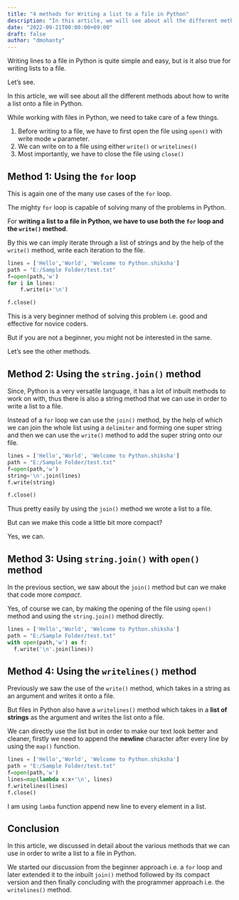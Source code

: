 ```yaml
---
title: "4 methods for Writing a list to a file in Python"
description: "In this article, we will see about all the different methods about how to write a list onto a file in Python."
date: "2022-09-21T00:00:00+09:00"
draft: false
author: "dmohanty"
---
```


Writing lines to a file in Python is quite simple and easy, but is it also true for writing lists to a file.

Let’s see.

In this article, we will see about all the different methods about how to write a list onto a file in Python.

While working with files in Python, we need to take care of a few things.

1. Before writing to a file, we have to first open the file using `open()` with write mode `w` parameter.
2. We can write on to a file using either `write()` or `writelines()`
3. Most importantly, we have to close the file using `close()`

## Method 1: Using the `for` loop

This is again one of the many use cases of the `for` loop.

The mighty `for` loop is capable of solving many of the problems in Python.

For **writing a list to a file in Python, we have to use both the `for` loop and the `write()` method**.  

By this we can imply iterate through a list of strings and by the help of the `write()` method, write each iteration to the file.

```Python
lines = ['Hello','World', 'Welcome to Python.shiksha']
path = "E:/Sample Folder/test.txt"
f=open(path,'w')
for i in lines:
    f.write(i+'\n')

f.close()
```

This is a very beginner method of solving this problem i.e. good and effective for novice coders.

But if you are not a beginner, you might not be interested in the same.

Let’s see the other methods.

## Method 2: Using the `string.join()` method

Since, Python is a very versatile language, it has a lot of inbuilt methods to work on with, thus there is also a string method that we can use in order to write a list to a file.

Instead of a `for` loop we can use the `join()` method, by the help of which we can join the whole list using a `delimiter` and forming one super string and then we can use the `write()` method to add the super string onto our file.

```Python
lines = ['Hello','World', 'Welcome to Python.shiksha']
path = "E:/Sample Folder/test.txt"
f=open(path,'w')
string='\n'.join(lines)
f.write(string)

f.close()
```

Thus pretty easily by using the `join()` method we wrote a list to a file.

But can we make this code a little bit more compact?

Yes, we can.

## Method 3: Using `string.join()` with `open()` method

In the previous section, we saw about the `join()` method but can we make that code more *compact*. 

Yes, of course we can, by making the opening of the file using `open()` method and using the `string.join()` method directly.

```Python
lines = ['Hello','World', 'Welcome to Python.shiksha']
path = "E:/Sample Folder/test.txt"
with open(path,'w') as f:
  f.write('\n'.join(lines))
```

## Method 4: Using the `writelines()` method

Previously we saw the use of the `write()` method, which takes in a string as an argument and writes it onto a file. 

But files in Python also have a `writelines()` method which takes in a **list of strings** as the argument and writes the list onto a file.

We can directly use the list but in order to make our text look better and cleaner, firstly we need to append the **newline** character after every line by using the `map()` function.

```Python
lines = ['Hello','World', 'Welcome to Python.shiksha']
path = "E:/Sample Folder/test.txt"
f=open(path,'w')
lines=map(lambda x:x+'\n', lines)
f.writelines(lines)
f.close()
```

I am using `lamba` function append new line to every element in a list.

## Conclusion

In this article, we discussed in detail about the various methods that we can use in order to write a list to a file in Python.

We started our discussion from the beginner approach i.e. a `for` loop and later extended it to the inbuilt `join()` method followed by its compact version and then finally concluding with the programmer approach i.e. the `writelines()` method.
